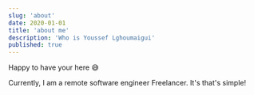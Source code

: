```yaml
---
slug: 'about'
date: 2020-01-01
title: 'about me'
description: 'Who is Youssef Lghoumaigui'
published: true
---
```


Happy to have your here 😅

Currently, I am a remote software engineer Freelancer. It's that's simple!
